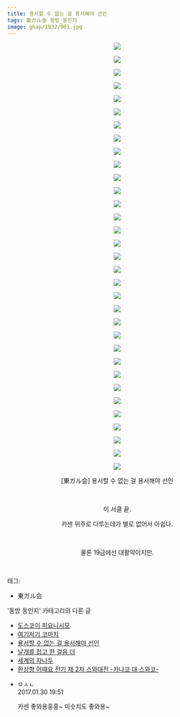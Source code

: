 ```yaml
---
title: 용서할 수 없는 걸 용서해야 선인
tags: 東ガル会 동방_동인지
image: ghap/1932/001.jpg
---
```

<div class="article">
<p style="text-align: center; clear: none; float: none;"><img src="{{ site.nasurl }}/ghap/1932/001.jpg"/></p>
<p style="text-align: center; clear: none; float: none;"><img src="{{ site.nasurl }}/ghap/1932/002.jpg"/></p>
<p style="text-align: center; clear: none; float: none;"><img src="{{ site.nasurl }}/ghap/1932/003.jpg"/></p>
<p style="text-align: center; clear: none; float: none;"><img src="{{ site.nasurl }}/ghap/1932/004.jpg"/></p>
<p style="text-align: center; clear: none; float: none;"><img src="{{ site.nasurl }}/ghap/1932/005.jpg"/></p>
<p style="text-align: center; clear: none; float: none;"><img src="{{ site.nasurl }}/ghap/1932/006.jpg"/></p>
<p style="text-align: center; clear: none; float: none;"><img src="{{ site.nasurl }}/ghap/1932/007.jpg"/></p>
<p style="text-align: center; clear: none; float: none;"><img src="{{ site.nasurl }}/ghap/1932/008.jpg"/></p>
<p style="text-align: center; clear: none; float: none;"><img src="{{ site.nasurl }}/ghap/1932/009.jpg"/></p>
<p style="text-align: center; clear: none; float: none;"><img src="{{ site.nasurl }}/ghap/1932/010.jpg"/></p>
<p style="text-align: center; clear: none; float: none;"><img src="{{ site.nasurl }}/ghap/1932/011.jpg"/></p>
<p style="text-align: center; clear: none; float: none;"><img src="{{ site.nasurl }}/ghap/1932/012.jpg"/></p>
<p style="text-align: center; clear: none; float: none;"><img src="{{ site.nasurl }}/ghap/1932/013.jpg"/></p>
<p style="text-align: center; clear: none; float: none;"><img src="{{ site.nasurl }}/ghap/1932/014.jpg"/></p>
<p style="text-align: center; clear: none; float: none;"><img src="{{ site.nasurl }}/ghap/1932/015.jpg"/></p>
<p style="text-align: center; clear: none; float: none;"><img src="{{ site.nasurl }}/ghap/1932/016.jpg"/></p>
<p style="text-align: center; clear: none; float: none;"><img src="{{ site.nasurl }}/ghap/1932/017.jpg"/></p>
<p style="text-align: center; clear: none; float: none;"><img src="{{ site.nasurl }}/ghap/1932/018.jpg"/></p>
<p style="text-align: center; clear: none; float: none;"><img src="{{ site.nasurl }}/ghap/1932/019.jpg"/></p>
<p style="text-align: center; clear: none; float: none;"><img src="{{ site.nasurl }}/ghap/1932/020.jpg"/></p>
<p style="text-align: center; clear: none; float: none;"><img src="{{ site.nasurl }}/ghap/1932/021.jpg"/></p>
<p style="text-align: center; clear: none; float: none;"><img src="{{ site.nasurl }}/ghap/1932/022.jpg"/></p>
<p style="text-align: center; clear: none; float: none;"><img src="{{ site.nasurl }}/ghap/1932/023.jpg"/></p>
<p style="text-align: center; clear: none; float: none;"><img src="{{ site.nasurl }}/ghap/1932/024.jpg"/></p>
<p style="text-align: center; clear: none; float: none;"><img src="{{ site.nasurl }}/ghap/1932/025.jpg"/></p>
<p style="text-align: center; clear: none; float: none;"><img src="{{ site.nasurl }}/ghap/1932/026.jpg"/></p>
<p style="text-align: center; clear: none; float: none;"><img src="{{ site.nasurl }}/ghap/1932/027.jpg"/></p>
<p style="text-align: center; clear: none; float: none;"><img src="{{ site.nasurl }}/ghap/1932/028.jpg"/></p>
<p style="text-align: center; clear: none; float: none;"><img src="{{ site.nasurl }}/ghap/1932/029.jpg"/></p>
<p style="text-align: center; clear: none; float: none;"><img src="{{ site.nasurl }}/ghap/1932/030.jpg"/></p>
<p style="text-align: center; clear: none; float: none;"><img src="{{ site.nasurl }}/ghap/1932/031.jpg"/></p>
<p style="text-align: center; clear: none; float: none;"><img src="{{ site.nasurl }}/ghap/1932/032.jpg"/></p>
<p style="text-align: center; clear: none; float: none;"><img src="{{ site.nasurl }}/ghap/1932/033.jpg"/></p>
<p style="text-align: center; clear: none; float: none;">[東ガル会] 용서할 수 없는 걸 용서해야 선인</p>
<p style="text-align: center; clear: none; float: none;"><br/></p>
<p style="text-align: center; clear: none; float: none;">이 서클 끝.</p>
<p style="text-align: center; clear: none; float: none;">카센 위주로 다루는데가 별로 없어서 아쉽다.</p>
<p style="text-align: center; clear: none; float: none;"><br/></p>
<p style="text-align: center; clear: none; float: none;">물론 19금에선 대활약이지만.</p>
<p><br/></p>
</div><div class="tagTrail">
<p>태그: </p>
<ul>
<li>東ガル会</li>
</ul>
</div><div class="another">
<p>'동방 동인지' 카테고리의 다른 글</p>
<ul>
<li><a href="/2016-08-31-ghap_1934">도스코이 피요니시모</a></li>
<li><a href="/2016-08-31-ghap_1933">여기저기 코마치</a></li>
<li><a href="/2016-08-31-ghap_1932">용서할 수 없는 걸 용서해야 선인</a></li>
<li><a href="/2016-08-31-ghap_1931">날개를 접고 한 걸음 더</a></li>
<li><a href="/2016-08-31-ghap_1930">세계의 자나두</a></li>
<li><a href="/2016-08-31-ghap_1929">환상향 어때요 전기 제 2차 스와대전 -카나코 대 스와코-</a></li>
</ul>
</div><div class="cb_module cb_fluid">
<div class="cb_wrt cb_profile">
<div class="comment">
<ul>
<li class="cb_thumb_off" id="comment14903025">
<div class="cb_comment_area">
<div class="cb_info_area">
<div class="cb_section">
<span class="cb_nick_name">ㅇㅅㄴ</span>
</div>
<div class="cb_section">
<span class="cb_date">2017.01.30 19:51 </span>
</div>
</div>
<div class="cb_dsc_comment">
<p class="cb_dsc">
											카센 좋와용홍홍~ 미슷치도 좋와용~
										</p>
</div>
</div></li>
</ul>
</div>
</div><!-- commentList close -->
</div>